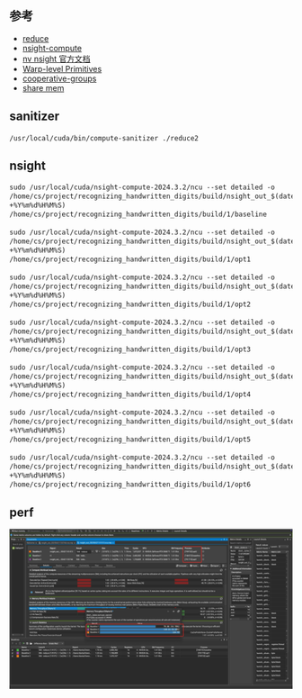 ## 参考

* [reduce](https://zhuanlan.zhihu.com/p/426978026)
* [nsight-compute](https://zhuanlan.zhihu.com/p/662012270)
* [nv nsight 官方文档](https://docs.nvidia.com/nsight-compute/NsightCompute/index.html)
* [Warp-level Primitives](https://developer.nvidia.com/blog/using-cuda-warp-level-primitives/)
* [cooperative-groups](https://developer.nvidia.com/blog/cooperative-groups/)
* [share mem](https://developer.nvidia.com/blog/using-shared-memory-cuda-cc/)

## sanitizer

```
/usr/local/cuda/bin/compute-sanitizer ./reduce2
```
## nsight
```
sudo /usr/local/cuda/nsight-compute-2024.3.2/ncu --set detailed -o /home/cs/project/recognizing_handwritten_digits/build/nsight_out_$(date +%Y%m%d%H%M%S) /home/cs/project/recognizing_handwritten_digits/build/1/baseline

sudo /usr/local/cuda/nsight-compute-2024.3.2/ncu --set detailed -o /home/cs/project/recognizing_handwritten_digits/build/nsight_out_$(date +%Y%m%d%H%M%S) /home/cs/project/recognizing_handwritten_digits/build/1/opt1

sudo /usr/local/cuda/nsight-compute-2024.3.2/ncu --set detailed -o /home/cs/project/recognizing_handwritten_digits/build/nsight_out_$(date +%Y%m%d%H%M%S) /home/cs/project/recognizing_handwritten_digits/build/1/opt2

sudo /usr/local/cuda/nsight-compute-2024.3.2/ncu --set detailed -o /home/cs/project/recognizing_handwritten_digits/build/nsight_out_$(date +%Y%m%d%H%M%S) /home/cs/project/recognizing_handwritten_digits/build/1/opt3

sudo /usr/local/cuda/nsight-compute-2024.3.2/ncu --set detailed -o /home/cs/project/recognizing_handwritten_digits/build/nsight_out_$(date +%Y%m%d%H%M%S) /home/cs/project/recognizing_handwritten_digits/build/1/opt4

sudo /usr/local/cuda/nsight-compute-2024.3.2/ncu --set detailed -o /home/cs/project/recognizing_handwritten_digits/build/nsight_out_$(date +%Y%m%d%H%M%S) /home/cs/project/recognizing_handwritten_digits/build/1/opt5

sudo /usr/local/cuda/nsight-compute-2024.3.2/ncu --set detailed -o /home/cs/project/recognizing_handwritten_digits/build/nsight_out_$(date +%Y%m%d%H%M%S) /home/cs/project/recognizing_handwritten_digits/build/1/opt6
```

## perf
![alt text](1/perf/image1.png)